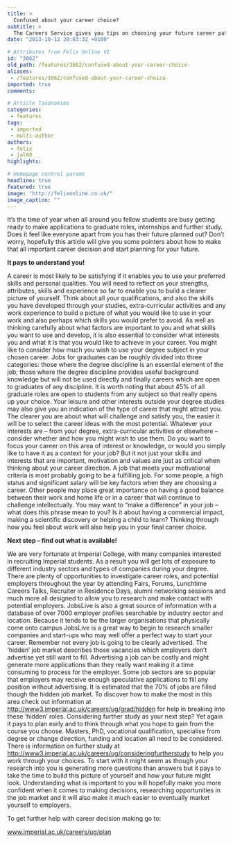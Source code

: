 ```yaml
---
title: >
  Confused about your career choice?
subtitle: >
  The Careers Service gives you tips on choosing your future career path.
date: "2013-10-12 20:03:32 +0100"

# Attributes from Felix Online V1
id: "3862"
old_path: /features/3862/confused-about-your-career-choice-
aliases:
 - /features/3862/confused-about-your-career-choice-
imported: true
comments:

# Article Taxonomies
categories:
 - features
tags:
 - imported
 - multi-author
authors:
 - felix
 - jal08
highlights:

# Homepage control params
headline: true
featured: true
image: "http://felixonline.co.uk/"
image_caption: ""
---
```


It’s the time of year when all around you fellow students are busy getting ready to make applications to graduate roles, internships and further study. Does it feel like everyone apart from you has their future planned out? Don’t worry, hopefully this article will give you some pointers about how to make that all important career decision and start planning for your future.

__It pays to understand you!__

A career is most likely to be satisfying if it enables you to use your preferred skills and personal qualities. You will need to reflect on your strengths, attributes, skills and experience so far to enable you to build a clearer picture of yourself. Think about all your qualifications, and also the skills you have developed through your studies, extra-curricular activities and any work experience to build a picture of what you would like to use in your work and also perhaps which skills you would prefer to avoid.
 As well as thinking carefully about what factors are important to you and what skills you want to use and develop, it is also essential to consider what interests you and what it is that you would like to achieve in your career. You might like to consider how much you wish to use your degree subject in your chosen career. Jobs for graduates can be roughly divided into three categories: those where the degree discipline is an essential element of the job; those where the degree discipline provides useful background knowledge but will not be used directly and finally careers which are open to graduates of any discipline. It is worth noting that about 45% of all graduate roles are open to students from any subject so that really opens up your choice. Your leisure and other interests outside your degree studies may also give you an indication of the type of career that might attract you. The clearer you are about what will challenge and satisfy you, the easier it will be to select the career ideas with the most potential.
 Whatever your interests are – from your degree, extra-curricular activities or elsewhere – consider whether and how you might wish to use them. Do you want to focus your career on this area of interest or knowledge, or would you simply like to have it as a context for your job?
 But it not just your skills and interests that are important, motivation and values are just as critical when thinking about your career direction. A job that meets your motivational criteria is most probably going to be a fulfilling job. For some people, a high status and significant salary will be key factors when they are choosing a career. Other people may place great importance on having a good balance between their work and home life or in a career that will continue to challenge intellectually. You may want to “make a difference” in your job – what does this phrase mean to you? Is it about having a commercial impact, making a scientific discovery or helping a child to learn? Thinking through how you feel about work will also help you in your final career choice.

__Next step – find out what is available!__

We are very fortunate at Imperial College, with many companies interested in recruiting Imperial students. As a result you will get lots of exposure to different industry sectors and types of companies during your degree. There are plenty of opportunities to investigate career roles, and potential employers throughout the year by attending Fairs, Forums, Lunchtime Careers Talks, Recruiter in Residence Days, alumni networking sessions and much more all designed to allow you to research and make contact with potential employers. JobsLive is also a great source of information with a database of over 7000 employer profiles searchable by industry sector and location. Because it tends to be the larger organisations that physically come onto campus JobsLive is a great way to begin to research smaller companies and start-ups who may well offer a perfect way to start your career.
 Remember not every job is going to be clearly advertised. The ‘hidden’ job market describes those vacancies which employers don’t advertise yet still want to fill. Advertising a job can be costly and might generate more applications than they really want making it a time consuming to process for the employer. Some job sectors are so popular that employers may receive enough speculative applications to fill any position without advertising. It is estimated that the 70% of jobs are filled though the hidden job market. To discover how to make the most in this area check out information at http://www3.imperial.ac.uk/careers/ug/grad/hidden for help in breaking into these ‘hidden’ roles.
 Considering further study as your next step? Yet again it pays to plan early and to think through what you hope to gain from the course you choose. Masters, PhD, vocational qualification, specialise from degree or change direction, funding and location all need to be considered. There is information on further study at http://www3.imperial.ac.uk/careers/ug/consideringfurtherstudy to help you work through your choices.
 To start with it might seem as though your research into you is generating more questions than answers but it pays to take the time to build this picture of yourself and how your future might look. Understanding what is important to you will hopefully make you more confident when it comes to making decisions, researching opportunities in the job market and it will also make it much easier to eventually market yourself to employers.

To get further help with career decision making go to:

www.imperial.ac.uk/careers/ug/plan
